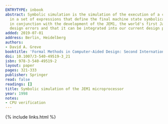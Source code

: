 ```yaml
---
ENTRYTYPE: inbook
abstract: Symbolic simulation is the simulation of the execution of a computer system on an incompletely defined, or symbolic, state. This process results
  in a set of expressions that define the final machine state symbolically in terms of the initial machine state. We describe our use of symbolic simulation
  in conjunction with the development of the JEM1, the world's first Java processor. We demonstrate that symbolic simulation can be used to detect microcode
  design errors and that it can be integrated into our current design process.
added: 2019-07-01
address: Berlin, Heidelberg
authors:
- David A. Greve
booktitle: 'Formal Methods in Computer-Aided Design: Second International Conference, FMCAD'' 98 Palo Alto, CA, USA, November 4-6, 1998 Proceedings'
doi: 10.1007/3-540-49519-3_21
isbn: 978-3-540-49519-2
layout: paper
pages: 321-333
publisher: Springer
read: false
readings: []
title: Symbolic simulation of the JEM1 microprocessor
year: 1998
notes:
- CPU verification
---
```

{% include links.html %}
